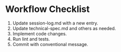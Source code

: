 # Workflow Checklist

1. Update session-log.md with a new entry.
2. Update technical-spec.md and others as needed.
3. Implement code changes.
4. Run lint and tests.
5. Commit with conventional message.
